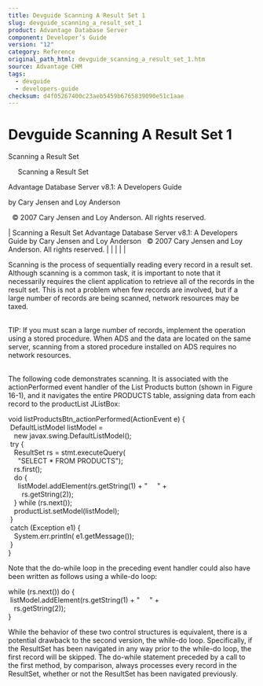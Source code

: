 ```yaml
---
title: Devguide Scanning A Result Set 1
slug: devguide_scanning_a_result_set_1
product: Advantage Database Server
component: Developer’s Guide
version: "12"
category: Reference
original_path_html: devguide_scanning_a_result_set_1.htm
source: Advantage CHM
tags:
  - devguide
  - developers-guide
checksum: d4f05267400c23aeb5459b6765839090e51c1aae
---
```


# Devguide Scanning A Result Set 1

Scanning a Result Set

     Scanning a Result Set

Advantage Database Server v8.1: A Developers Guide

by Cary Jensen and Loy Anderson

  © 2007 Cary Jensen and Loy Anderson. All rights reserved.

| Scanning a Result Set  Advantage Database Server v8.1: A Developers Guide  by Cary Jensen and Loy Anderson    © 2007 Cary Jensen and Loy Anderson. All rights reserved. |  |  |  |  |

Scanning is the process of sequentially reading every record in a result set. Although scanning is a common task, it is important to note that it necessarily requires the client application to retrieve all of the records in the result set. This is not a problem when few records are involved, but if a large number of records are being scanned, network resources may be taxed.

   
TIP: If you must scan a large number of records, implement the operation using a stored procedure. When ADS and the data are located on the same server, scanning from a stored procedure installed on ADS requires no network resources.  
 

The following code demonstrates scanning. It is associated with the actionPerformed event handler of the List Products button (shown in Figure 16-1), and it navigates the entire PRODUCTS table, assigning data from each record to the productList JListBox:

void listProductsBtn\_actionPerformed(ActionEvent e) {  
  DefaultListModel listModel =   
    new javax.swing.DefaultListModel();  
  try {  
    ResultSet rs = stmt.executeQuery(  
      "SELECT \* FROM PRODUCTS");  
    rs.first();  
    do {  
      listModel.addElement(rs.getString(1) + "     " +  
        rs.getString(2));  
    } while (rs.next());  
    productList.setModel(listModel);  
  }  
  catch (Exception e1) {  
    System.err.println( e1.getMessage());  
  }  
}

Note that the do-while loop in the preceding event handler could also have been written as follows using a while-do loop:

while (rs.next()) do {  
  listModel.addElement(rs.getString(1) + "     " +  
    rs.getString(2));  
}

While the behavior of these two control structures is equivalent, there is a potential drawback to the second version, the while-do loop. Specifically, if the ResultSet has been navigated in any way prior to the while-do loop, the first record will be skipped. The do-while statement preceded by a call to the first method, by comparison, always processes every record in the ResultSet, whether or not the ResultSet has been navigated previously.
